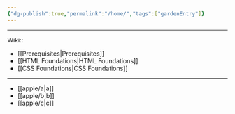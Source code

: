 ```yaml
---
{"dg-publish":true,"permalink":"/home/","tags":["gardenEntry"]}
---
```




---
Wiki:: 
- [[Prerequisites\|Prerequisites]]
- [[HTML Foundations\|HTML Foundations]]
- [[CSS Foundations\|CSS Foundations]]


---
- [[apple/a\|a]]
- [[apple/b\|b]]
- [[apple/c\|c]]







